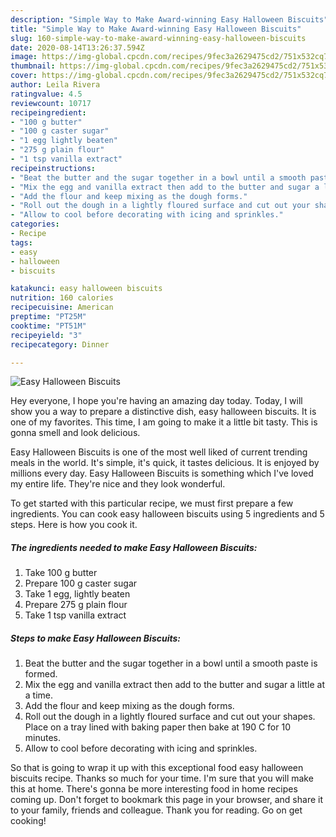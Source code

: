 ```yaml
---
description: "Simple Way to Make Award-winning Easy Halloween Biscuits"
title: "Simple Way to Make Award-winning Easy Halloween Biscuits"
slug: 160-simple-way-to-make-award-winning-easy-halloween-biscuits
date: 2020-08-14T13:26:37.594Z
image: https://img-global.cpcdn.com/recipes/9fec3a2629475cd2/751x532cq70/easy-halloween-biscuits-recipe-main-photo.jpg
thumbnail: https://img-global.cpcdn.com/recipes/9fec3a2629475cd2/751x532cq70/easy-halloween-biscuits-recipe-main-photo.jpg
cover: https://img-global.cpcdn.com/recipes/9fec3a2629475cd2/751x532cq70/easy-halloween-biscuits-recipe-main-photo.jpg
author: Leila Rivera
ratingvalue: 4.5
reviewcount: 10717
recipeingredient:
- "100 g butter"
- "100 g caster sugar"
- "1 egg lightly beaten"
- "275 g plain flour"
- "1 tsp vanilla extract"
recipeinstructions:
- "Beat the butter and the sugar together in a bowl until a smooth paste is formed."
- "Mix the egg and vanilla extract then add to the butter and sugar a little at a time."
- "Add the flour and keep mixing as the dough forms."
- "Roll out the dough in a lightly floured surface and cut out your shapes. Place on a tray lined with baking paper then bake at 190 C for 10 minutes."
- "Allow to cool before decorating with icing and sprinkles."
categories:
- Recipe
tags:
- easy
- halloween
- biscuits

katakunci: easy halloween biscuits 
nutrition: 160 calories
recipecuisine: American
preptime: "PT25M"
cooktime: "PT51M"
recipeyield: "3"
recipecategory: Dinner

---
```



![Easy Halloween Biscuits](https://img-global.cpcdn.com/recipes/9fec3a2629475cd2/751x532cq70/easy-halloween-biscuits-recipe-main-photo.jpg)

Hey everyone, I hope you're having an amazing day today. Today, I will show you a way to prepare a distinctive dish, easy halloween biscuits. It is one of my favorites. This time, I am going to make it a little bit tasty. This is gonna smell and look delicious.

Easy Halloween Biscuits is one of the most well liked of current trending meals in the world. It's simple, it's quick, it tastes delicious. It is enjoyed by millions every day. Easy Halloween Biscuits is something which I've loved my entire life. They're nice and they look wonderful.




To get started with this particular recipe, we must first prepare a few ingredients. You can cook easy halloween biscuits using 5 ingredients and 5 steps. Here is how you cook it.

<!--inarticleads1-->

##### The ingredients needed to make Easy Halloween Biscuits:

1. Take 100 g butter
1. Prepare 100 g caster sugar
1. Take 1 egg, lightly beaten
1. Prepare 275 g plain flour
1. Take 1 tsp vanilla extract




<!--inarticleads2-->

##### Steps to make Easy Halloween Biscuits:

1. Beat the butter and the sugar together in a bowl until a smooth paste is formed.
1. Mix the egg and vanilla extract then add to the butter and sugar a little at a time.
1. Add the flour and keep mixing as the dough forms.
1. Roll out the dough in a lightly floured surface and cut out your shapes. Place on a tray lined with baking paper then bake at 190 C for 10 minutes.
1. Allow to cool before decorating with icing and sprinkles.




So that is going to wrap it up with this exceptional food easy halloween biscuits recipe. Thanks so much for your time. I'm sure that you will make this at home. There's gonna be more interesting food in home recipes coming up. Don't forget to bookmark this page in your browser, and share it to your family, friends and colleague. Thank you for reading. Go on get cooking!
